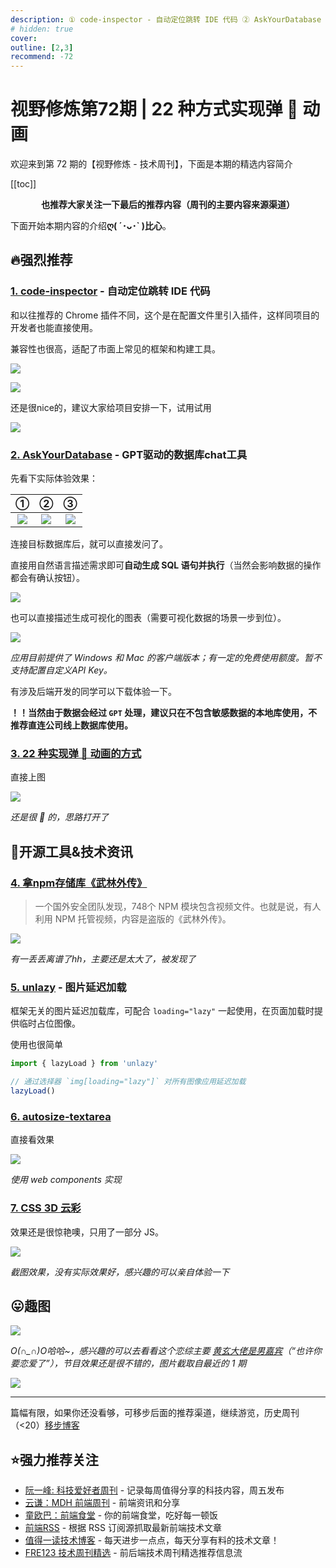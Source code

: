 ```yaml
---
description: ① code-inspector - 自动定位跳转 IDE 代码 ② AskYourDatabase - GPT 驱动数据库管理工具 ③ 22 种实现弹 🏀 动画的方式 ④ 拿npm存储库《武林外传》 ⑤ unlazy - 图片延迟加载 ⑥ autosize-textarea ⑦ CSS 3D 云彩
# hidden: true
cover: 
outline: [2,3]
recommend: -72
---
```


# 视野修炼第72期 | 22 种方式实现弹 🏀 动画

欢迎来到第 72 期的【视野修炼 - 技术周刊】，下面是本期的精选内容简介

[[toc]]

<center>

**​也推荐大家关注一下最后的推荐内容（周刊的主要内容来源渠道）**
</center>

下面开始本期内容的介绍**ღ( ´･ᴗ･` )比心**。
## 🔥强烈推荐
### [1. code-inspector](https://github.com/zh-lx/code-inspector) - 自动定位跳转 IDE 代码

和以往推荐的 Chrome 插件不同，这个是在配置文件里引入插件，这样同项目的开发者也能直接使用。

兼容性也很高，适配了市面上常见的框架和构建工具。

![](https://img.cdn.sugarat.top/mdImg/sugar/0a46e2352dfd560de34ec0452ae318ff)

![](https://img.cdn.sugarat.top/mdImg/sugar/01dddf4c65f7703f39469c92a6e3eb5f)

还是很nice的，建议大家给项目安排一下，试用试用

![](https://img.cdn.sugarat.top/mdImg/sugar/058295cd19ca5a766ac8d814635321f0)

### [2. AskYourDatabase](https://www.askyourdatabase.com/#download-app) - GPT驱动的数据库chat工具

先看下实际体验效果：

|                                       ①                                       |                                       ②                                       |                                       ③                                       |
| :---------------------------------------------------------------------------: | :---------------------------------------------------------------------------: | :---------------------------------------------------------------------------: |
| ![](https://img.cdn.sugarat.top/mdImg/sugar/267686e5b983957c65cbfd4ee2bc1c63) | ![](https://img.cdn.sugarat.top/mdImg/sugar/720e2b31b1ddfd6272cb57374cccb0bb) | ![](https://img.cdn.sugarat.top/mdImg/sugar/ded4f590eafe182b536297955849215d) |

连接目标数据库后，就可以直接发问了。

直接用自然语言描述需求即可**自动生成 SQL 语句并执行**（当然会影响数据的操作都会有确认按钮）。

![](https://img.cdn.sugarat.top/mdImg/sugar/9ce90ca6555e9f94cfab6698de2a99b5)

也可以直接描述生成可视化的图表（需要可视化数据的场景一步到位）。

![](https://img.cdn.sugarat.top/mdImg/sugar/86ff4c445f18a6418ae22aa3c387bbd4)

*应用目前提供了 Windows 和 Mac 的客户端版本；有一定的免费使用额度。暂不支持配置自定义API Key。*

有涉及后端开发的同学可以下载体验一下。

**！！当然由于数据会经过 `GPT` 处理，建议只在不包含敏感数据的本地库使用，不推荐直连公司线上数据库使用。**

### [3. 22 种实现弹 🏀 动画的方式](https://sparkbox.github.io/bouncy-ball/#vanilla-js)

直接上图

![](https://img.cdn.sugarat.top/mdImg/sugar/43a3b8a8612f804c3645c3f4a9033f70)

*还是很 🐂 的，思路打开了*

## 🔧开源工具&技术资讯
### [4. 拿npm存储库《武林外传》](https://www.cnbeta.com.tw/articles/tech/1415071.htm)
>一个国外安全团队发现，748个 NPM 模块包含视频文件。也就是说，有人利用 NPM 托管视频，内容是盗版的《武林外传》。

![](https://img.cdn.sugarat.top/mdImg/sugar/236b759b4aedd721d4112aa8797e7c5e)

*有一丢丢离谱了hh，主要还是太大了，被发现了*

### [5. unlazy](https://unlazy.byjohann.dev/) - 图片延迟加载

框架无关的图片延迟加载库，可配合 `loading="lazy"` 一起使用，在页面加载时提供临时占位图像。

使用也很简单
```ts
import { lazyLoad } from 'unlazy'

// 通过选择器 `img[loading="lazy"]` 对所有图像应用延迟加载
lazyLoad()
```

### [6. autosize-textarea](https://github.com/andrico1234/autosize-textarea)

直接看效果

![](https://img.cdn.sugarat.top/mdImg/sugar/5294605cd07ccf075e4a5ec5b70ded06)

*使用 web components 实现* 

### [7. CSS 3D 云彩](https://spite.github.io/CSS3DClouds/)
效果还是很惊艳噢，只用了一部分 JS。

![](https://img.cdn.sugarat.top/mdImg/sugar/e58a62edd7bf1e4984e944b58d514fb3)

*截图效果，没有实际效果好，感兴趣的可以亲自体验一下*

## 😛趣图

![](https://img.cdn.sugarat.top/mdImg/sugar/4f3f5056b66d3390da36e160cfaf5678)

*O(∩_∩)O哈哈~，感兴趣的可以去看看这个恋综主要 [黄玄大佬是男嘉宾](https://weibo.com/huxpro)（“也许你要恋爱了”），节目效果还是很不错的，图片截取自最近的 1 期*

![](https://img.cdn.sugarat.top/mdImg/sugar/694ddd8f20110adb6881ac8f32798d66)

---

篇幅有限，如果你还没看够，可移步后面的推荐渠道，继续游览，历史周刊（<20）[移步博客](https://sugarat.top/weekly/index.html)

## ⭐️强力推荐关注
* [阮一峰: 科技爱好者周刊](https://www.ruanyifeng.com/blog/archives.html) - 记录每周值得分享的科技内容，周五发布
* [云谦：MDH 前端周刊](https://mdhweekly.com/) - 前端资讯和分享
* [童欧巴：前端食堂](https://github.com/Geekhyt/weekly) - 你的前端食堂，吃好每一顿饭
* [前端RSS](https://fed.chanceyu.com/) - 根据 RSS 订阅源抓取最新前端技术文章
* [值得一读技术博客](https://daily-blog.chlinlearn.top/) - 每天进步一点点，每天分享有料的技术文章！
* [FRE123 技术周刊精选](https://www.fre123.com/weekly) - 前后端技术周刊精选推荐信息流
